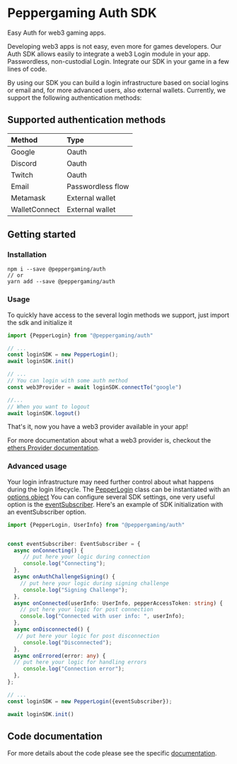 # Peppergaming Auth SDK

Easy Auth for web3 gaming apps.

[//]: # (TODO insert here a nice pic)

Developing web3 apps is not easy, even more for games developers. Our Auth SDK allows easily to integrate a web3 Login module in your app.
Passwordless, non-custodial Login. Integrate our SDK in your game in a few lines of code.

By using our SDK you can build a login infrastructure based on social logins or email and, for more advanced users, also external wallets.
Currently, we support the following authentication methods:

## Supported authentication  methods

| Method        | Type              |
|:--------------|:------------------|
| Google        | Oauth             |
| Discord       | Oauth             |
| Twitch        | Oauth             |
| Email         | Passwordless flow |
| Metamask      | External wallet   |
| WalletConnect | External wallet   |


## Getting started
### Installation

```shell
npm i --save @peppergaming/auth
// or
yarn add --save @peppergaming/auth
```

### Usage
To quickly have access to the several login methods we support, just import the sdk and initialize it

```typescript
import {PepperLogin} from "@peppergaming/auth"

// ... 
const loginSDK = new PepperLogin();
await loginSDK.init()

// ...
// You can login with some auth method
const web3Provider = await loginSDK.connectTo("google")

//...
// When you want to logout
await loginSDK.logout()
```
That's it, now you  have a web3 provider available in your app!

For more documentation about what a web3 provider is, checkout the [ethers Provider documentation](https://docs.ethers.io/v5/api/providers/provider/).

### Advanced usage
Your login infrastructure may need further control about what happens during the login lifecycle.
The [PepperLogin](https://peppergaming.github.io/auth/classes/PepperLogin.html) class can be instantiated with an [options object](https://peppergaming.github.io/auth/interfaces/PepperLoginOptions.html)
You can configure several SDK settings, one very useful option is the [eventSubscriber](https://peppergaming.github.io/auth/interfaces/EventSubscriber.html).
Here's an example of SDK initialization with an eventSubscriber option.

```typescript
import {PepperLogin, UserInfo} from "@peppergaming/auth"


const eventSubscriber: EventSubscriber = {
  async onConnecting() {
     // put here your logic during connection
     console.log("Connecting");
  },
  async onAuthChallengeSigning() {
    // put here your logic during signing challenge
     console.log("Signing Challenge");
  },
  async onConnected(userInfo: UserInfo, pepperAccessToken: string) {
    // put here your logic for post connection
    console.log("Connected with user info: ", userInfo);
  },
  async onDisconnected() {
   // put here your logic for post disconnection
     console.log("Disconnected");
  },
  async onErrored(error: any) {
  // put here your logic for handling errors
     console.log("Connection error");
  },
};

// ... 
const loginSDK = new PepperLogin({eventSubscriber});

await loginSDK.init()
```


## Code documentation
For more details about the code please see the specific [documentation](https://peppergaming.github.io/auth/).

